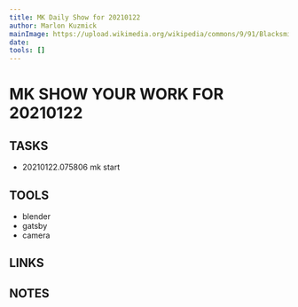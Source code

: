 ```yaml
---
title: MK Daily Show for 20210122
author: Marlon Kuzmick
mainImage: https://upload.wikimedia.org/wikipedia/commons/9/91/Blacksmith_tools_2.jpg
date: 
tools: []
---
```

# MK SHOW YOUR WORK FOR 20210122

## TASKS

- 20210122.075806 mk start

## TOOLS

- blender
- gatsby
- camera

## LINKS


## NOTES


